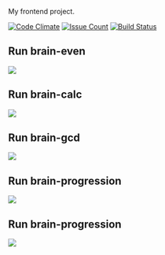 My frontend project.

[![Code Climate](https://codeclimate.com/github/Yunique/frontend-project-lvl1/badges/gpa.svg)](https://codeclimate.com/github/Yunique/frontend-project-lvl1)
[![Issue Count](https://codeclimate.com/github/Yunique/frontend-project-lvl1/badges/issue_count.svg)](https://codeclimate.com/github/Yunique/frontend-project-lvl1)
[![Build Status](https://travis-ci.org/Yunique/frontend-project-lvl1.svg?branch=master)](https://travis-ci.org/Yunique/frontend-project-lvl1)

## Run brain-even

<a href="https://asciinema.org/a/273942" target="_blank"><img src="https://asciinema.org/a/273942.svg" /></a>

## Run brain-calc

<a href="https://asciinema.org/a/273943" target="_blank"><img src="https://asciinema.org/a/273943.svg" /></a>

## Run brain-gcd

<a href="https://asciinema.org/a/273945" target="_blank"><img src="https://asciinema.org/a/273945.svg" /></a>

## Run brain-progression

<a href="https://asciinema.org/a/273946" target="_blank"><img src="https://asciinema.org/a/273946.svg" /></a>

## Run brain-progression

<a href="https://asciinema.org/a/273949" target="_blank"><img src="https://asciinema.org/a/273949.svg" /></a>
